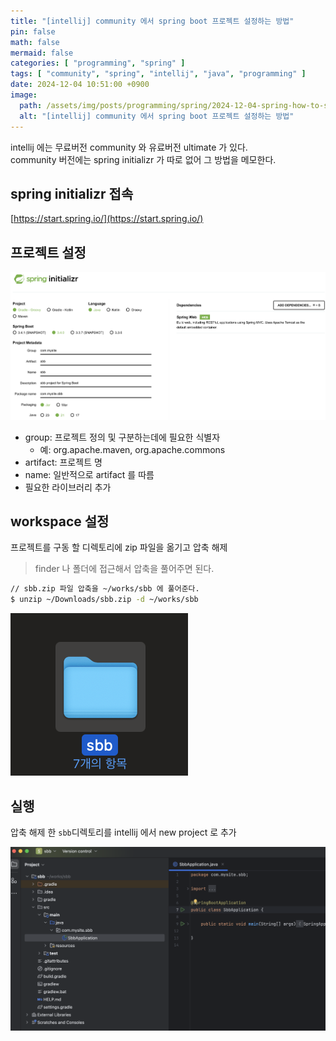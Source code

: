 ```yaml
---
title: "[intellij] community 에서 spring boot 프로젝트 설정하는 방법"
pin: false
math: false
mermaid: false
categories: [ "programming", "spring" ]
tags: [ "community", "spring", "intellij", "java", "programming" ]
date: 2024-12-04 10:51:00 +0900
image:
  path: /assets/img/posts/programming/spring/2024-12-04-spring-how-to-start-spring-boot-project-in-community-edition-of-intellij-idea/2024120403.png
  alt: "[intellij] community 에서 spring boot 프로젝트 설정하는 방법"
---
```


intellij 에는 무료버전 community 와 유료버전 ultimate 가 있다.  
community 버전에는 spring initializr 가 따로 없어 그 방법을 메모한다.

## spring initializr 접속

[https://start.spring.io/](https://start.spring.io/)

## 프로젝트 설정

![spring initializr 설정](/assets/img/posts/programming/spring/2024-12-04-spring-how-to-start-spring-boot-project-in-community-edition-of-intellij-idea/2024120401.png)

* group: 프로젝트 정의 및 구분하는데에 필요한 식별자
  * 예: org.apache.maven, org.apache.commons
* artifact: 프로젝트 명
* name: 일반적으로 artifact 를 따름
* 필요한 라이브러리 추가

## workspace 설정

프로젝트를 구동 할 디렉토리에 zip 파일을 옮기고 압축 해제
> finder 나 폴더에 접근해서 압축을 풀어주면 된다.

```bash
// sbb.zip 파일 압축을 ~/works/sbb 에 풀어준다.
$ unzip ~/Downloads/sbb.zip -d ~/works/sbb
```

![spring initializr 설정](/assets/img/posts/programming/spring/2024-12-04-spring-how-to-start-spring-boot-project-in-community-edition-of-intellij-idea/2024120402.png)

## 실행

압축 해제 한 `sbb`디렉토리를 intellij 에서 new project 로 추가

![spring initializr 설정](/assets/img/posts/programming/spring/2024-12-04-spring-how-to-start-spring-boot-project-in-community-edition-of-intellij-idea/2024120403.png)
